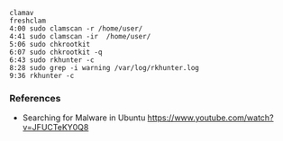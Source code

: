 

    clamav
    freshclam
    4:00 sudo clamscan -r /home/user/ 
    4:41 sudo clamscan -ir  /home/user/ 
    5:06 sudo chkrootkit 
    6:07 sudo chkrootkit -q
    6:43 sudo rkhunter -c
    8:28 sudo grep -i warning /var/log/rkhunter.log
    9:36 rkhunter -c


### References

- Searching for Malware in Ubuntu https://www.youtube.com/watch?v=JFUCTeKY0Q8
